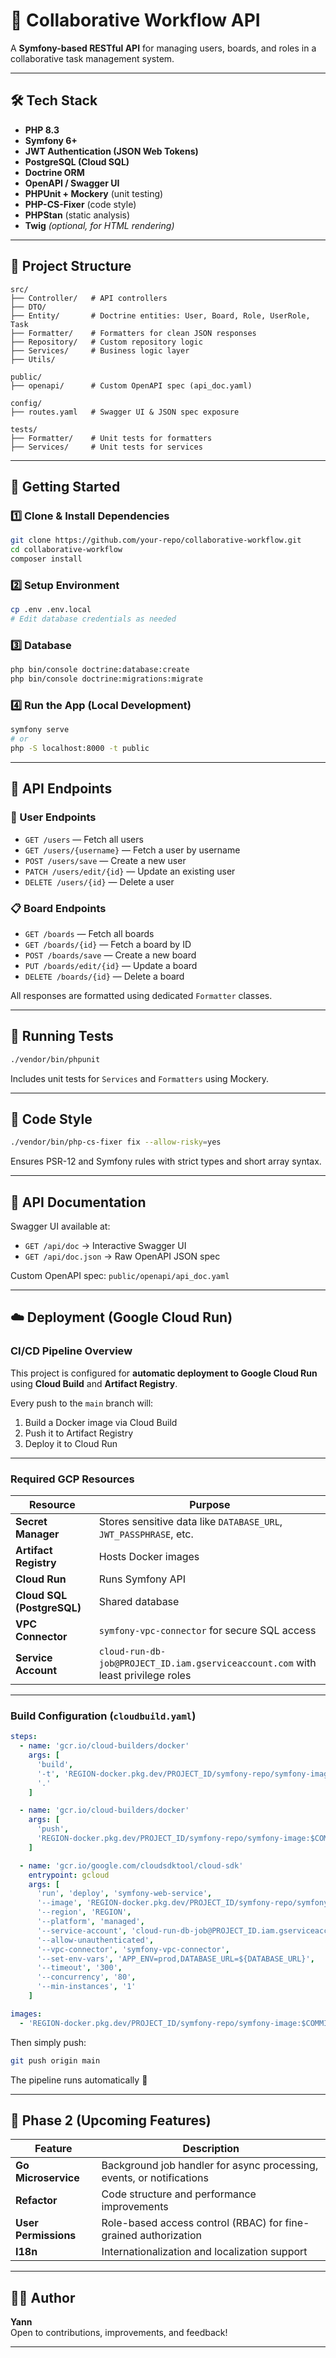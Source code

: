 # 🧠 Collaborative Workflow API

A **Symfony-based RESTful API** for managing users, boards, and roles in a collaborative task management system.

---

## 🛠️ Tech Stack

- **PHP 8.3**
- **Symfony 6+**
- **JWT Authentication (JSON Web Tokens)**
- **PostgreSQL (Cloud SQL)**
- **Doctrine ORM**
- **OpenAPI / Swagger UI**
- **PHPUnit + Mockery** (unit testing)
- **PHP-CS-Fixer** (code style)
- **PHPStan** (static analysis)
- **Twig** *(optional, for HTML rendering)*

---

## 📁 Project Structure

```
src/
├── Controller/   # API controllers
├── DTO/
├── Entity/       # Doctrine entities: User, Board, Role, UserRole, Task
├── Formatter/    # Formatters for clean JSON responses
├── Repository/   # Custom repository logic
├── Services/     # Business logic layer
├── Utils/

public/
├── openapi/      # Custom OpenAPI spec (api_doc.yaml)

config/
├── routes.yaml   # Swagger UI & JSON spec exposure

tests/
├── Formatter/    # Unit tests for formatters
├── Services/     # Unit tests for services
```

---

## 🚀 Getting Started

### 1️⃣ Clone & Install Dependencies
```bash
git clone https://github.com/your-repo/collaborative-workflow.git
cd collaborative-workflow
composer install
```

### 2️⃣ Setup Environment
```bash
cp .env .env.local
# Edit database credentials as needed
```

### 3️⃣ Database
```bash
php bin/console doctrine:database:create
php bin/console doctrine:migrations:migrate
```

### 4️⃣ Run the App (Local Development)
```bash
symfony serve
# or
php -S localhost:8000 -t public
```

---

## 📡 API Endpoints

### 🔐 User Endpoints
- `GET /users` — Fetch all users  
- `GET /users/{username}` — Fetch a user by username  
- `POST /users/save` — Create a new user  
- `PATCH /users/edit/{id}` — Update an existing user  
- `DELETE /users/{id}` — Delete a user  

### 📋 Board Endpoints
- `GET /boards` — Fetch all boards  
- `GET /boards/{id}` — Fetch a board by ID  
- `POST /boards/save` — Create a new board  
- `PUT /boards/edit/{id}` — Update a board  
- `DELETE /boards/{id}` — Delete a board  

All responses are formatted using dedicated `Formatter` classes.

---

## 🧪 Running Tests
```bash
./vendor/bin/phpunit
```
Includes unit tests for `Services` and `Formatters` using Mockery.

---

## 💅 Code Style
```bash
./vendor/bin/php-cs-fixer fix --allow-risky=yes
```
Ensures PSR-12 and Symfony rules with strict types and short array syntax.

---

## 📖 API Documentation

Swagger UI available at:
- `GET /api/doc` → Interactive Swagger UI  
- `GET /api/doc.json` → Raw OpenAPI JSON spec  

Custom OpenAPI spec: `public/openapi/api_doc.yaml`

---

## ☁️ Deployment (Google Cloud Run)

### CI/CD Pipeline Overview

This project is configured for **automatic deployment to Google Cloud Run** using **Cloud Build** and **Artifact Registry**.

Every push to the `main` branch will:
1. Build a Docker image via Cloud Build  
2. Push it to Artifact Registry  
3. Deploy it to Cloud Run  

---

### Required GCP Resources

| Resource | Purpose |
|-----------|----------|
| **Secret Manager** | Stores sensitive data like `DATABASE_URL`, `JWT_PASSPHRASE`, etc. |
| **Artifact Registry** | Hosts Docker images |
| **Cloud Run** | Runs Symfony API |
| **Cloud SQL (PostgreSQL)** | Shared database |
| **VPC Connector** | `symfony-vpc-connector` for secure SQL access |
| **Service Account** | `cloud-run-db-job@PROJECT_ID.iam.gserviceaccount.com` with least privilege roles |

---

### Build Configuration (`cloudbuild.yaml`)
```yaml
steps:
  - name: 'gcr.io/cloud-builders/docker'
    args: [
      'build',
      '-t', 'REGION-docker.pkg.dev/PROJECT_ID/symfony-repo/symfony-image:$COMMIT_SHA',
      '.'
    ]

  - name: 'gcr.io/cloud-builders/docker'
    args: [
      'push',
      'REGION-docker.pkg.dev/PROJECT_ID/symfony-repo/symfony-image:$COMMIT_SHA'
    ]

  - name: 'gcr.io/google.com/cloudsdktool/cloud-sdk'
    entrypoint: gcloud
    args: [
      'run', 'deploy', 'symfony-web-service',
      '--image', 'REGION-docker.pkg.dev/PROJECT_ID/symfony-repo/symfony-image:$COMMIT_SHA',
      '--region', 'REGION',
      '--platform', 'managed',
      '--service-account', 'cloud-run-db-job@PROJECT_ID.iam.gserviceaccount.com',
      '--allow-unauthenticated',
      '--vpc-connector', 'symfony-vpc-connector',
      '--set-env-vars', 'APP_ENV=prod,DATABASE_URL=${DATABASE_URL}',
      '--timeout', '300',
      '--concurrency', '80',
      '--min-instances', '1'
    ]

images:
  - 'REGION-docker.pkg.dev/PROJECT_ID/symfony-repo/symfony-image:$COMMIT_SHA'
```

Then simply push:
```bash
git push origin main
```
The pipeline runs automatically 🎯

---

## 🔭 Phase 2 (Upcoming Features)

| Feature | Description |
|----------|--------------|
| **Go Microservice** | Background job handler for async processing, events, or notifications |
| **Refactor** | Code structure and performance improvements |
| **User Permissions** | Role-based access control (RBAC) for fine-grained authorization |
| **I18n** | Internationalization and localization support |

---

## 🧑‍💻 Author

**Yann**  
Open to contributions, improvements, and feedback!

---